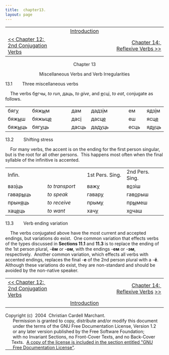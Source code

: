```yaml
---
title:  chapter13. 
layout: page
---
```



<table>
<colgroup>
<col style="width: 33%" />
<col style="width: 33%" />
<col style="width: 33%" />
</colgroup>
<tbody>
<tr class="odd">
<td><br />
</td>
<td style="text-align: center;"><a href="introduction.html">Introduction</a><br />
</td>
<td style="text-align: right;"><br />
</td>
</tr>
<tr class="even">
<td><a href="chapter12.html">&lt;&lt; Chapter 12:  2nd Conjugation Verbs</a><br />
</td>
<td style="text-align: center;"><br />
</td>
<td style="text-align: right;"><a href="chapter14.html">Chapter 14:  Reflexive Verbs &gt;&gt;</a><br />
</td>
</tr>
</tbody>
</table>

  

<div style="text-align: center;">

Chapter 13  
  
Miscellaneous Verbs and Verb Irregularities  

</div>

  
13.1        Three miscellaneous verbs  
  
    The verbs б<span style="text-decoration: underline;">е</span>гчы,
<span style="font-style: italic;">to run</span>, даць,
<span style="font-style: italic;">to give</span>, and
<span style="text-decoration: underline;">е</span>сці,
<span style="font-style: italic;">to eat</span>, conjugate as follows.  
  

<table>
<colgroup>
<col style="width: 12%" />
<col style="width: 12%" />
<col style="width: 12%" />
<col style="width: 12%" />
<col style="width: 12%" />
<col style="width: 12%" />
<col style="width: 12%" />
<col style="width: 12%" />
</colgroup>
<tbody>
<tr class="odd">
<td>бяг<span style="text-decoration: underline;">у</span><br />
</td>
<td>бяж<span style="text-decoration: underline;">ы</span>м<br />
</td>
<td><br />
</td>
<td>дам<br />
</td>
<td>дадз<span style="text-decoration: underline;">і</span>м<br />
</td>
<td><br />
</td>
<td>ем<br />
</td>
<td>ядз<span style="text-decoration: underline;">і</span>м<br />
</td>
</tr>
<tr class="even">
<td>бяж<span style="text-decoration: underline;">ы</span>ш<br />
</td>
<td>бяжыц<span style="text-decoration: underline;">е</span><br />
</td>
<td><br />
</td>
<td>дас<span style="text-decoration: underline;">і</span><br />
</td>
<td>дасц<span style="text-decoration: underline;">е</span><br />
</td>
<td><br />
</td>
<td>еш<br />
</td>
<td>ясц<span style="text-decoration: underline;">е</span><br />
</td>
</tr>
<tr class="odd">
<td>бяж<span style="text-decoration: underline;">ы</span>ць<br />
</td>
<td>бяг<span style="text-decoration: underline;">у</span>ць<br />
</td>
<td><br />
</td>
<td>дасць<br />
</td>
<td>дад<span style="text-decoration: underline;">у</span>ць<br />
</td>
<td><br />
</td>
<td>есць<br />
</td>
<td>яд<span style="text-decoration: underline;">у</span>ць<br />
</td>
</tr>
</tbody>
</table>

  
  
13.2        Shifting stress  
  
    For many verbs, the accent is on the ending for the first person
singular, but is the root for all other persons.  This happens most
often when the final syllable of the infinitive is accented.  
  

<table>
<colgroup>
<col style="width: 25%" />
<col style="width: 25%" />
<col style="width: 25%" />
<col style="width: 25%" />
</colgroup>
<tbody>
<tr class="odd">
<td>Infin.<br />
</td>
<td><br />
</td>
<td>1st Pers. Sing.<br />
</td>
<td>2nd Pers. Sing.<br />
</td>
</tr>
<tr class="even">
<td>ваз<span style="text-decoration: underline;">і</span>ць<br />
</td>
<td><span style="font-style: italic;">to transport</span><br />
</td>
<td>важ<span style="text-decoration: underline;">у</span><br />
</td>
<td>в<span style="text-decoration: underline;">о</span>зіш<br />
</td>
</tr>
<tr class="odd">
<td>гавар<span style="text-decoration: underline;">ы</span>ць<br />
</td>
<td><span style="font-style: italic;">to speak</span><br />
</td>
<td>гавар<span style="text-decoration: underline;">у</span><br />
</td>
<td>гав<span style="text-decoration: underline;">о</span>рыш<br />
</td>
</tr>
<tr class="even">
<td>прын<span style="text-decoration: underline;">я</span>ць<br />
</td>
<td><span style="font-style: italic;">to receive</span><br />
</td>
<td>прым<span style="text-decoration: underline;">у</span><br />
</td>
<td>пр<span style="text-decoration: underline;">ы</span>меш<br />
</td>
</tr>
<tr class="odd">
<td>хац<span style="text-decoration: underline;">е</span>ць<br />
</td>
<td><span style="font-style: italic;">to want</span><br />
</td>
<td>хач<span style="text-decoration: underline;">у</span><br />
</td>
<td>х<span style="text-decoration: underline;">о</span>чаш<br />
</td>
</tr>
</tbody>
</table>

  
  
13.3        Verb ending variation  
  
    The verbs conjugated above have the most current and accepted
endings, but variations do exist.  One common variation that effects
verbs of the types discussed in
<span style="font-weight: bold;">Sections 11.1</span> and
<span style="font-weight: bold;">11.3</span> is to replace the ending of
the 1st person plural, -<span style="font-weight: bold;">ём</span> or
-<span style="font-weight: bold;">ом</span>, with the endings
-<span style="font-weight: bold;">ем</span> or
-<span style="font-weight: bold;">эм</span>, respectively.  Another
common variation, which effects all verbs with accented endings,
replaces the final -<span style="font-weight: bold;">е</span> of the 2nd
person plural with a -<span style="font-weight: bold;">ё</span>. 
Although these variations do exist, they are non-standard and should be
avoided by the non-native speaker.  
  
  

<table>
<colgroup>
<col style="width: 33%" />
<col style="width: 33%" />
<col style="width: 33%" />
</colgroup>
<tbody>
<tr class="odd">
<td><a href="chapter11.html">&lt;&lt; Chapter 12:  2nd Conjugation Verbs</a><br />
</td>
<td style="text-align: center;"><br />
</td>
<td style="text-align: right;"><a href="chapter14.html">Chapter 14: </a> <a href="chapter14.html">Reflexive Verbs</a> <a href="chapter14.html">&gt;&gt;</a><br />
</td>
</tr>
<tr class="even">
<td><br />
</td>
<td style="text-align: center;"><a href="introduction.html">Introduction</a><br />
</td>
<td style="text-align: right;"><br />
</td>
</tr>
</tbody>
</table>

  
  
  
  
  
  
  
  
  
  
  
  
  
  
  
  
  
  
  
  
  
  
  
  
Copyright (c)  2004  Christian Cardell Marchant.  
      Permission is granted to copy, distribute and/or modify this
document  
      under the terms of the GNU Free Documentation License, Version
1.2  
      or any later version published by the Free Software Foundation;  
      with no Invariant Sections, no Front-Cover Texts, and no
Back-Cover  
     Texts.  [A copy of the license is included in the section entitled
"GNU  
      Free Documentation License"](gnufreedl.html).
